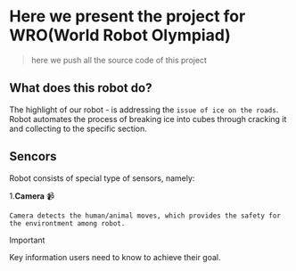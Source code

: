 # Here we present the project for WRO(World Robot Olympiad)
> here we push all the source code of this project

## What does this robot do?
The highlight of our robot - is addressing the `issue of ice on the roads`.
Robot automates the process of breaking ice into cubes through cracking it and collecting to the specific section.

## Sencors
Robot consists of special type of sensors, namely: 

1.**Camera** :video_camera:

    Camera detects the human/animal moves, which provides the safety for the environtment among robot.
> [!IMPORTANT]
> Key information users need to know to achieve their goal.